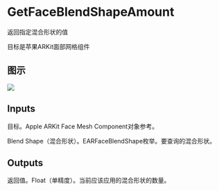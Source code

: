 # GetFaceBlendShapeAmount

返回指定混合形状的值

目标是苹果ARKit面部网格组件

## 图示

![]($-20221218-18224594.png)

## Inputs

目标。Apple ARKit Face Mesh Component对象参考。

Blend Shape（混合形状）。EARFaceBlendShape枚举。要查询的混合形状。 

## Outputs

返回值。Float（单精度）。当前应该应用的混合形状的数量。
